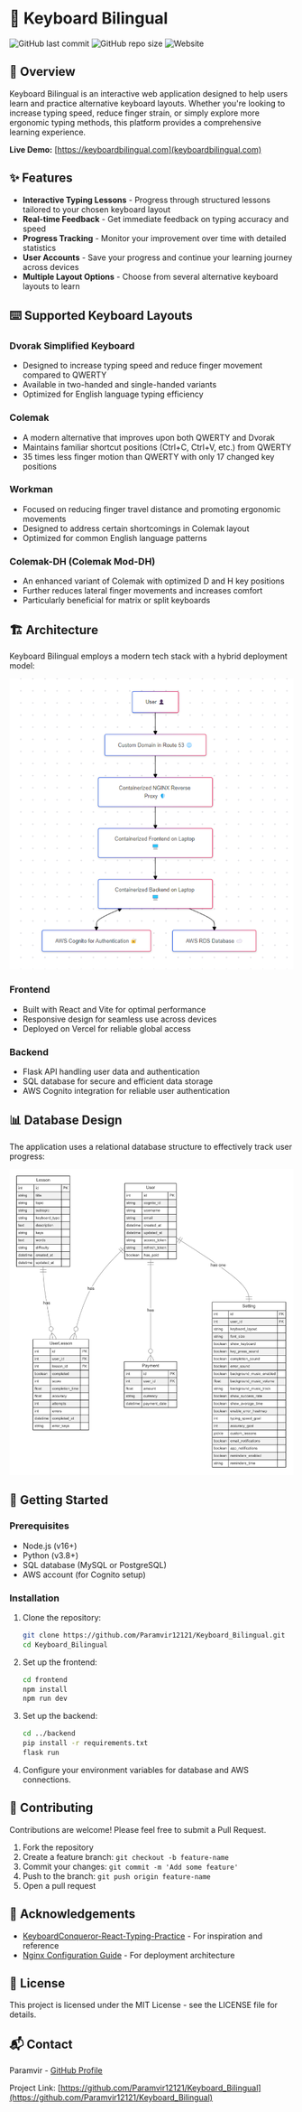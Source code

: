 # 🎹 Keyboard Bilingual

![GitHub last commit](https://img.shields.io/github/last-commit/Paramvir12121/Keyboard_Bilingual)
![GitHub repo size](https://img.shields.io/github/repo-size/Paramvir12121/Keyboard_Bilingual)
![Website](https://img.shields.io/website?url=https%3A%2F%2Flearn-colemak.vercel.app)

## 📖 Overview

Keyboard Bilingual is an interactive web application designed to help users learn and practice alternative keyboard layouts. Whether you're looking to increase typing speed, reduce finger strain, or simply explore more ergonomic typing methods, this platform provides a comprehensive learning experience.

**Live Demo:** [https://keyboardbilingual.com](keyboardbilingual.com)

## ✨ Features

- **Interactive Typing Lessons** - Progress through structured lessons tailored to your chosen keyboard layout
- **Real-time Feedback** - Get immediate feedback on typing accuracy and speed
- **Progress Tracking** - Monitor your improvement over time with detailed statistics
- **User Accounts** - Save your progress and continue your learning journey across devices
- **Multiple Layout Options** - Choose from several alternative keyboard layouts to learn

## ⌨️ Supported Keyboard Layouts

### Dvorak Simplified Keyboard
- Designed to increase typing speed and reduce finger movement compared to QWERTY
- Available in two-handed and single-handed variants
- Optimized for English language typing efficiency

### Colemak
- A modern alternative that improves upon both QWERTY and Dvorak
- Maintains familiar shortcut positions (Ctrl+C, Ctrl+V, etc.) from QWERTY
- 35 times less finger motion than QWERTY with only 17 changed key positions

### Workman
- Focused on reducing finger travel distance and promoting ergonomic movements
- Designed to address certain shortcomings in Colemak layout
- Optimized for common English language patterns

### Colemak-DH (Colemak Mod-DH)
- An enhanced variant of Colemak with optimized D and H key positions
- Further reduces lateral finger movements and increases comfort
- Particularly beneficial for matrix or split keyboards

## 🏗️ Architecture

Keyboard Bilingual employs a modern tech stack with a hybrid deployment model:

![Application Architecture](app_diagram.png)

### Frontend
- Built with React and Vite for optimal performance
- Responsive design for seamless use across devices
- Deployed on Vercel for reliable global access

### Backend
- Flask API handling user data and authentication
- SQL database for secure and efficient data storage
- AWS Cognito integration for reliable user authentication

## 📊 Database Design

The application uses a relational database structure to effectively track user progress:

![Database Schema](db.png)

## 🚀 Getting Started

### Prerequisites
- Node.js (v16+)
- Python (v3.8+)
- SQL database (MySQL or PostgreSQL)
- AWS account (for Cognito setup)

### Installation

1. Clone the repository:
   ```bash
   git clone https://github.com/Paramvir12121/Keyboard_Bilingual.git
   cd Keyboard_Bilingual
   ```

2. Set up the frontend:
   ```bash
   cd frontend
   npm install
   npm run dev
   ```

3. Set up the backend:
   ```bash
   cd ../backend
   pip install -r requirements.txt
   flask run
   ```

4. Configure your environment variables for database and AWS connections.

## 🤝 Contributing

Contributions are welcome! Please feel free to submit a Pull Request.

1. Fork the repository
2. Create a feature branch: `git checkout -b feature-name`
3. Commit your changes: `git commit -m 'Add some feature'`
4. Push to the branch: `git push origin feature-name`
5. Open a pull request

## 🙏 Acknowledgements

- [KeyboardConqueror-React-Typing-Practice](https://github.com/gautamop01/KeyboardConqueror-React-Typing-Practice) - For inspiration and reference
- [Nginx Configuration Guide](https://itnext.io/how-to-serve-your-backends-with-nginx-a-comprehensive-guide-c8a74955c6ed) - For deployment architecture 

## 📄 License

This project is licensed under the MIT License - see the LICENSE file for details.

## 📬 Contact

Paramvir - [GitHub Profile](https://github.com/Paramvir12121)

Project Link: [https://github.com/Paramvir12121/Keyboard_Bilingual](https://github.com/Paramvir12121/Keyboard_Bilingual)


